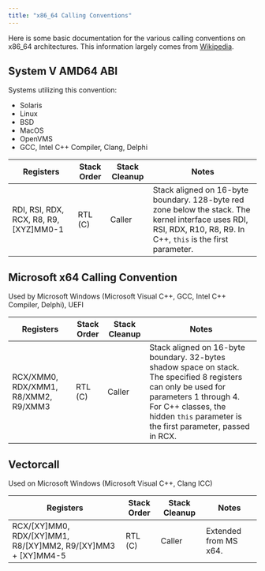 ```yaml
---
title: "x86_64 Calling Conventions"
---
```


Here is some basic documentation for the various calling conventions on x86_64 architectures. This information largely comes from [Wikipedia](https://en.wikipedia.org/wiki/X86_calling_conventions).

## System V AMD64 ABI

Systems utilizing this convention:

* Solaris
* Linux
* BSD
* MacOS
* OpenVMS
* GCC, Intel C++ Compiler, Clang, Delphi

<table class="table table-bordered">
    <thead>
        <tr>
            <th scope="col">Registers</th>
            <th scope="col">Stack Order</th>
            <th scope="col">Stack Cleanup</th>
            <th scope="col">Notes</th>
        </tr>
    </thead>
    <tbody>
        <tr>
            <td data-label="Registers">
                RDI, RSI, RDX, RCX, R8, R9, [XYZ]MM0-1
            </td>
            <td data-label="Stack Order">
                RTL (C)
            </td>
            <td data-label="Stack Cleanup">
                Caller
            </td>
            <td data-label="Notes">
                Stack aligned on 16-byte boundary. 128-byte red zone below the stack. The kernel interface uses RDI, RSI, RDX, R10, R8, R9. In C++, <code>this</code> is the first parameter.
            </td>
        </tr>
    </tbody>
</table>

## Microsoft x64 Calling Convention

Used by Microsoft Windows (Microsoft Visual C++, GCC, Intel C++ Compiler, Delphi), UEFI

<table class="table table-bordered">
    <thead>
        <tr>
            <th scope="col">Registers</th>
            <th scope="col">Stack Order</th>
            <th scope="col">Stack Cleanup</th>
            <th scope="col">Notes</th>
        </tr>
    </thead>
    <tbody>
        <tr>
            <td data-label="Registers">
                RCX/XMM0, RDX/XMM1, R8/XMM2, R9/XMM3
            </td>
            <td data-label="Stack Order">
                RTL (C)
            </td>
            <td data-label="Stack Cleanup">
                Caller
            </td>
            <td data-label="Notes">
                Stack aligned on 16-byte boundary. 32-bytes shadow space on stack. The specified 8 registers can only be used for parameters 1 through 4. For C++ classes, the hidden <code>this</code> parameter is the first parameter, passed in RCX.
            </td>
        </tr>
    </tbody>
</table>

## Vectorcall

Used on Microsoft Windows (Microsoft Visual C++, Clang ICC)

<table class="table table-bordered">
    <thead>
        <tr>
            <th scope="col">Registers</th>
            <th scope="col">Stack Order</th>
            <th scope="col">Stack Cleanup</th>
            <th scope="col">Notes</th>
        </tr>
    </thead>
    <tbody>
        <tr>
            <td data-label="Registers">
                RCX/[XY]MM0, RDX/[XY]MM1, R8/[XY]MM2, R9/[XY]MM3 + [XY]MM4-5
            </td>
            <td data-label="Stack Order">
                RTL (C)
            </td>
            <td data-label="Stack Cleanup">
                Caller
            </td>
            <td data-label="Notes">
                Extended from MS x64.
            </td>
        </tr>
    </tbody>
</table>